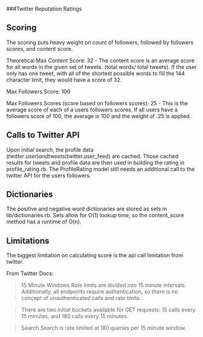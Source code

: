 ###Twitter Reputation Ratings
   
## Scoring

The scoring puts heavy weight on count of followers, followed by followers scores, and content score. 

Theoretical Max Content Score: 32 - The content score is an average score for all words in the given set of tweets. (total words/ total tweets). If the user only has one tweet, with all of the shortest possible words to fill the 144 character limit, they would have a score of 32.

Max Followers Score: 100

Max Followers Scores (score based on followers scores): 25 - This is the average score of each of a users followers scores. If all users have a followers score of 100, the average is 100 and the weight of .25 is applied.


## Calls to Twitter API

Upon initial search, the profile data ($twitter.user) and tweets ($twitter.user_feed) are cached. Those cached results for tweets and profile data are then used in building the rating in profile_rating.rb. The ProfileRating model still needs an additional call to the twitter API for the users followers.

## Dictionaries

The positive and negative word dictionaries are stored as sets in lib/dictionaries.rb. Sets allow for O(1) lookup time, so the content_score method has a runtime of O(n). 

## Limitations

The biggest limitation on calculating score is the api call limitation from twitter. 

From Twitter Docs: 
>15 Minute Windows
>Rate limits are divided into 15 minute 
>intervals. Additionally, all endpoints 
>require authentication, so there is no 
>concept of unauthenticated calls and rate 
>limits.

>There are two initial buckets available for GET requests: 15 calls every 15 minutes, 
>and 180 calls every 15 minutes.

>Search
>Search is rate limited at 180 queries per 
>15 minute window.


